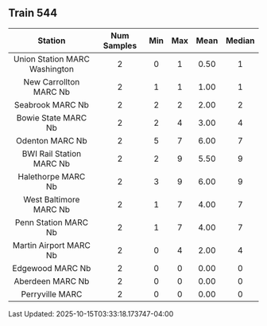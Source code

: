 ## Train 544

| Station | Num Samples | Min | Max | Mean | Median |
| :-----: | :---------: | :-: | :-: | :--: | :----: |
| Union Station MARC Washington | 2 | 0 | 1 | 0.50 | 1 |
| New Carrollton MARC Nb | 2 | 1 | 1 | 1.00 | 1 |
| Seabrook MARC Nb | 2 | 2 | 2 | 2.00 | 2 |
| Bowie State MARC Nb | 2 | 2 | 4 | 3.00 | 4 |
| Odenton MARC Nb | 2 | 5 | 7 | 6.00 | 7 |
| BWI Rail Station MARC Nb | 2 | 2 | 9 | 5.50 | 9 |
| Halethorpe MARC Nb | 2 | 3 | 9 | 6.00 | 9 |
| West Baltimore MARC Nb | 2 | 1 | 7 | 4.00 | 7 |
| Penn Station MARC Nb | 2 | 1 | 7 | 4.00 | 7 |
| Martin Airport MARC Nb | 2 | 0 | 4 | 2.00 | 4 |
| Edgewood MARC Nb | 2 | 0 | 0 | 0.00 | 0 |
| Aberdeen MARC Nb | 2 | 0 | 0 | 0.00 | 0 |
| Perryville MARC | 2 | 0 | 0 | 0.00 | 0 |


Last Updated: 2025-10-15T03:33:18.173747-04:00